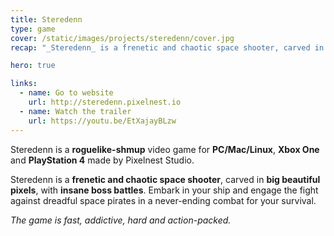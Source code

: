 ```yaml
---
title: Steredenn
type: game
cover: /static/images/projects/steredenn/cover.jpg
recap: "_Steredenn_ is a frenetic and chaotic space shooter, carved in big beautiful pixels."

hero: true

links:
  - name: Go to website
    url: http://steredenn.pixelnest.io
  - name: Watch the trailer
    url: https://youtu.be/EtXajayBLzw
---
```


Steredenn is a **roguelike-shmup** video game for **PC/Mac/Linux**, **Xbox One** and **PlayStation 4** made by Pixelnest Studio.

Steredenn is a **frenetic and chaotic space shooter**, carved in **big beautiful pixels**, with **insane boss battles**. Embark in your ship and engage the fight against dreadful space pirates in a never-ending combat for your survival.

_The game is fast, addictive, hard and action-packed._
